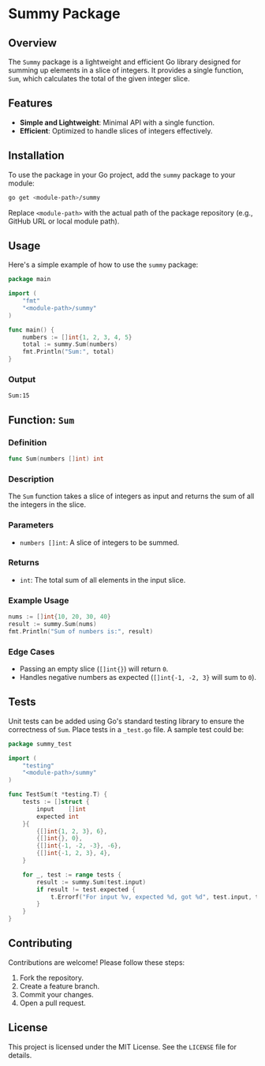# Summy Package

## Overview

The `Summy` package is a lightweight and efficient Go library designed for summing up elements in a slice of integers. It provides a single function, `Sum`, which calculates the total of the given integer slice.

## Features

- **Simple and Lightweight**: Minimal API with a single function.
- **Efficient**: Optimized to handle slices of integers effectively.

## Installation

To use the package in your Go project, add the `summy` package to your module:

```bash
go get <module-path>/summy
```

Replace `<module-path>` with the actual path of the package repository (e.g., GitHub URL or local module path).

## Usage

Here's a simple example of how to use the `summy` package:

```go
package main

import (
	"fmt"
	"<module-path>/summy"
)

func main() {
	numbers := []int{1, 2, 3, 4, 5}
	total := summy.Sum(numbers)
	fmt.Println("Sum:", total)
}
```

### Output
```
Sum:15
```


## Function: `Sum`

### Definition
```go
func Sum(numbers []int) int
```

### Description

The `Sum` function takes a slice of integers as input and returns the sum of all the integers in the slice.

### Parameters

- `numbers []int`: A slice of integers to be summed.

### Returns

- `int`: The total sum of all elements in the input slice.

### Example Usage

```go
nums := []int{10, 20, 30, 40}
result := summy.Sum(nums)
fmt.Println("Sum of numbers is:", result)
```

### Edge Cases

- Passing an empty slice (`[]int{}`) will return `0`.
- Handles negative numbers as expected (`[]int{-1, -2, 3}` will sum to `0`).

## Tests

Unit tests can be added using Go's standard testing library to ensure the correctness of `Sum`. Place tests in a `_test.go` file. A sample test could be:

```go
package summy_test

import (
	"testing"
	"<module-path>/summy"
)

func TestSum(t *testing.T) {
	tests := []struct {
		input    []int
		expected int
	}{
		{[]int{1, 2, 3}, 6},
		{[]int{}, 0},
		{[]int{-1, -2, -3}, -6},
		{[]int{-1, 2, 3}, 4},
	}

	for _, test := range tests {
		result := summy.Sum(test.input)
		if result != test.expected {
			t.Errorf("For input %v, expected %d, got %d", test.input, test.expected, result)
		}
	}
}
```

## Contributing

Contributions are welcome! Please follow these steps:

1. Fork the repository.
2. Create a feature branch.
3. Commit your changes.
4. Open a pull request.

## License

This project is licensed under the MIT License. See the `LICENSE` file for details.